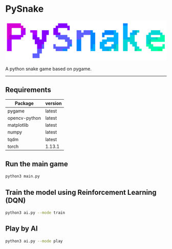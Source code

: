 # PySnake
![banner](resources/img/banner.png)

A python snake game based on pygame.

---

## Requirements

| Package       | version |
|---------------|---------|
| pygame        | latest  |
| opencv-python | latest  |
| matplotlib    | latest  |
| numpy         | latest  |
| tqdm          | latest  |
| torch         | 1.13.1  |

## Run the main game

```bash
python3 main.py
```

## Train the model using Reinforcement Learning (DQN)

```bash
python3 ai.py --mode train
```
  
## Play by AI

```bash
python3 ai.py --mode play
```
